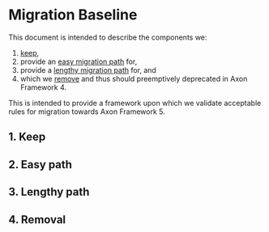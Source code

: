 # Migration Baseline

This document is intended to describe the components we:

1. [keep](#1-keep), 
2. provide an [easy migration path](#2-easy-path) for, 
3. provide a [lengthy migration path](#3-lengthy-path) for, and 
4. which we [remove](#4-removal) and thus should preemptively deprecated in Axon Framework 4.

This is intended to provide a framework upon which we validate acceptable rules for migration towards Axon Framework 5.

## 1. Keep

## 2. Easy path

## 3. Lengthy path

## 4. Removal